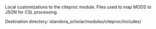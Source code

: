 Local customizations to the citeproc module. Files used to map MODS to JSON for CSL processing.

Destination directory: islandora_scholar/modules/citeproc/includes/
